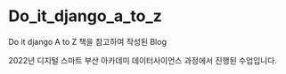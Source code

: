 # Do_it_django_a_to_z
 Do it django A to Z 책을 참고하여 작성된 Blog

 2022년 디지털 스마트 부산 아카데미 데이터사이언스 과정에서 진행된 수업입니다.
